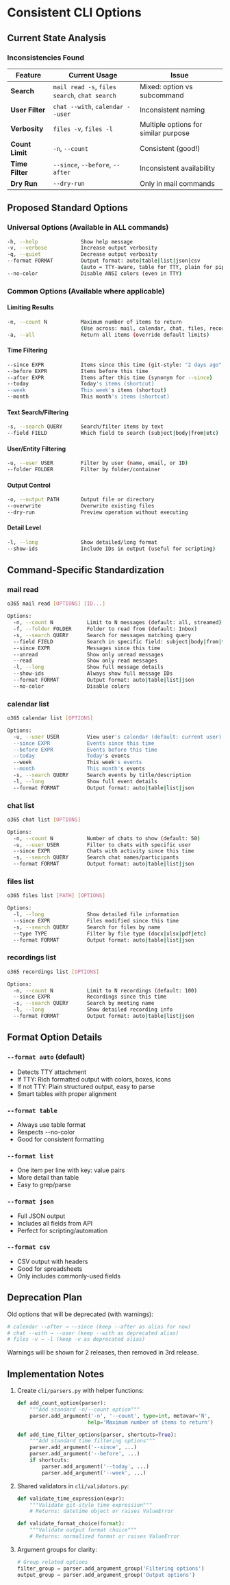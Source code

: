# Consistent CLI Options

## Current State Analysis

### Inconsistencies Found

| Feature | Current Usage | Issue |
|---------|---------------|-------|
| **Search** | `mail read -s`, `files search`, `chat search` | Mixed: option vs subcommand |
| **User Filter** | `chat --with`, `calendar --user` | Inconsistent naming |
| **Verbosity** | `files -v`, `files -l` | Multiple options for similar purpose |
| **Count Limit** | `-n`, `--count` | Consistent (good!) |
| **Time Filter** | `--since`, `--before`, `--after` | Inconsistent availability |
| **Dry Run** | `--dry-run` | Only in mail commands |

## Proposed Standard Options

### Universal Options (Available in ALL commands)

```bash
-h, --help              Show help message
-v, --verbose           Increase output verbosity
-q, --quiet             Decrease output verbosity
--format FORMAT         Output format: auto|table|list|json|csv
                        (auto = TTY-aware, table for TTY, plain for pipes)
--no-color              Disable ANSI colors (even in TTY)
```

### Common Options (Available where applicable)

#### Limiting Results
```bash
-n, --count N           Maximum number of items to return
                        (Use across: mail, calendar, chat, files, recordings)
-a, --all               Return all items (override default limits)
```

#### Time Filtering
```bash
--since EXPR            Items since this time (git-style: "2 days ago", "2025-01-01")
--before EXPR           Items before this time
--after EXPR            Items after this time (synonym for --since)
--today                 Today's items (shortcut)
--week                  This week's items (shortcut)
--month                 This month's items (shortcut)
```

#### Text Search/Filtering
```bash
-s, --search QUERY      Search/filter items by text
--field FIELD           Which field to search (subject|body|from|etc)
```

#### User/Entity Filtering
```bash
-u, --user USER         Filter by user (name, email, or ID)
--folder FOLDER         Filter by folder/container
```

#### Output Control
```bash
-o, --output PATH       Output file or directory
--overwrite             Overwrite existing files
--dry-run               Preview operation without executing
```

#### Detail Level
```bash
-l, --long              Show detailed/long format
--show-ids              Include IDs in output (useful for scripting)
```

## Command-Specific Standardization

### mail read
```bash
o365 mail read [OPTIONS] [ID...]

Options:
  -n, --count N           Limit to N messages (default: all, streamed)
  -f, --folder FOLDER     Folder to read from (default: Inbox)
  -s, --search QUERY      Search for messages matching query
  --field FIELD           Search in specific field: subject|body|from|to
  --since EXPR            Messages since this time
  --unread                Show only unread messages
  --read                  Show only read messages
  -l, --long              Show full message details
  --show-ids              Always show full message IDs
  --format FORMAT         Output format: auto|table|list|json
  --no-color              Disable colors
```

### calendar list
```bash
o365 calendar list [OPTIONS]

Options:
  -u, --user USER         View user's calendar (default: current user)
  --since EXPR            Events since this time
  --before EXPR           Events before this time
  --today                 Today's events
  --week                  This week's events
  --month                 This month's events
  -s, --search QUERY      Search events by title/description
  -l, --long              Show full event details
  --format FORMAT         Output format: auto|table|list|json
```

### chat list
```bash
o365 chat list [OPTIONS]

Options:
  -n, --count N           Number of chats to show (default: 50)
  -u, --user USER         Filter to chats with specific user
  --since EXPR            Chats with activity since this time
  -s, --search QUERY      Search chat names/participants
  --format FORMAT         Output format: auto|table|list|json
```

### files list
```bash
o365 files list [PATH] [OPTIONS]

Options:
  -l, --long              Show detailed file information
  --since EXPR            Files modified since this time
  -s, --search QUERY      Search for files by name
  --type TYPE             Filter by file type (docx|xlsx|pdf|etc)
  --format FORMAT         Output format: auto|table|list|json
```

### recordings list
```bash
o365 recordings list [OPTIONS]

Options:
  -n, --count N           Limit to N recordings (default: 100)
  --since EXPR            Recordings since this time
  -s, --search QUERY      Search by meeting name
  -l, --long              Show detailed recording info
  --format FORMAT         Output format: auto|table|list|json
```

## Format Option Details

### `--format auto` (default)
- Detects TTY attachment
- If TTY: Rich formatted output with colors, boxes, icons
- If not TTY: Plain structured output, easy to parse
- Smart tables with proper alignment

### `--format table`
- Always use table format
- Respects --no-color
- Good for consistent formatting

### `--format list`
- One item per line with key: value pairs
- More detail than table
- Easy to grep/parse

### `--format json`
- Full JSON output
- Includes all fields from API
- Perfect for scripting/automation

### `--format csv`
- CSV output with headers
- Good for spreadsheets
- Only includes commonly-used fields

## Deprecation Plan

Old options that will be deprecated (with warnings):

```bash
# calendar --after → --since (keep --after as alias for now)
# chat --with → --user (keep --with as deprecated alias)
# files -v → -l (keep -v as deprecated alias)
```

Warnings will be shown for 2 releases, then removed in 3rd release.

## Implementation Notes

1. Create `cli/parsers.py` with helper functions:
   ```python
   def add_count_option(parser):
       """Add standard -n/--count option"""
       parser.add_argument('-n', '--count', type=int, metavar='N',
                          help='Maximum number of items to return')

   def add_time_filter_options(parser, shortcuts=True):
       """Add standard time filtering options"""
       parser.add_argument('--since', ...)
       parser.add_argument('--before', ...)
       if shortcuts:
           parser.add_argument('--today', ...)
           parser.add_argument('--week', ...)
   ```

2. Shared validators in `cli/validators.py`:
   ```python
   def validate_time_expression(expr):
       """Validate git-style time expression"""
       # Returns: datetime object or raises ValueError

   def validate_format_choice(format):
       """Validate output format choice"""
       # Returns: normalized format or raises ValueError
   ```

3. Argument groups for clarity:
   ```python
   # Group related options
   filter_group = parser.add_argument_group('Filtering options')
   output_group = parser.add_argument_group('Output options')
   ```
